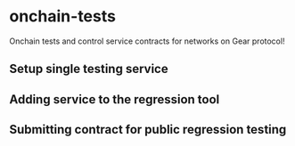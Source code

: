 # onchain-tests

Onchain tests and control service contracts for networks on Gear protocol!

## Setup single testing service

## Adding service to the regression tool

## Submitting contract for public regression testing
